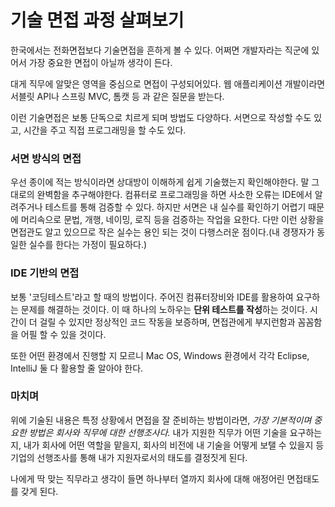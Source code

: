 # 기술 면접 과정 살펴보기

한국에서는 전화면접보다 기술면접을 흔하게 볼 수 있다. 어쩌면 개발자라는 직군에 있어서 가장 중요한 면접이 아닐까 생각이 든다.

대게 직무에 알맞은 영역을 중심으로 면접이 구성되어있다. 웹 애플리케이션 개발이라면 서블릿 API나 스프링 MVC, 톰캣 등 과 같은 질문을 받는다. 

이런 기술면접은 보통 단독으로 치르게 되며 방법도 다양하다. 서면으로 작성할 수도 있고, 시간을 주고 직접 프로그래밍을 할 수도 있다. 

### 서면 방식의 면접
우선 종이에 적는 방식이라면 상대방이 이해하게 쉽게 기술했는지 확인해야한다. 말 그대로의 완벽함을 추구해야한다. 컴퓨터로 프로그래밍을 하면 사소한 오류는 IDE에서 알려주거나 테스트를 통해 검증할 수 있다. 하지만 서면은 내 실수를 확인하기 어렵기 때문에 머리속으로 문법, 개행, 네이밍, 로직 등을 검증하는 작업을 요한다. 다만 이런 상황을 면접관도 알고 있으므로 작은 실수는 용인 되는 것이 다행스러운 점이다.(내 경쟁자가 동일한 실수를 한다는 가정이 필요하다.)

### IDE 기반의 면접
보통 '코딩테스트'라고 할 때의 방법이다. 주어진 컴퓨터장비와 IDE를 활용하여 요구하는 문제를 해결하는 것이다. 이 때 하나의 노하우는 **단위 테스트를 작성**하는 것이다. 시간이 더 걸릴 수 있지만 정상적인 코드 작동을 보증하며, 면접관에게 부지런함과 꼼꼼함을 어필 할 수 있을 것이다.

또한 어떤 환경에서 진행할 지 모르니 Mac OS, Windows 환경에서 각각 Eclipse, IntelliJ 둘 다 활용할 줄 알아야 한다.

### 마치며
위에 기술된 내용은 특정 상황에서 면접을 잘 준비하는 방법이라면, *가장 기본적이며 중요한 방법은 회사와 직무에 대한 선행조사다.* 
내가 지원한 직무가 어떤 기술을 요구하는지, 내가 회사에 어떤 역할을 맡을지, 회사의 비전에 내 기술을 어떻게 보탤 수 있을지 등 기업의 선행조사를 통해 내가 지원자로서의 태도를 결정짓게 된다.

나에게 딱 맞는 직무라고 생각이 들면 하나부터 열까지 회사에 대해 애정어린 면접태도를 갖게 된다.